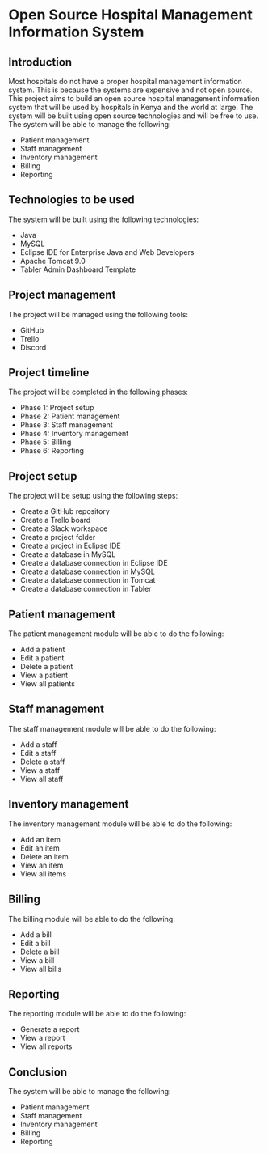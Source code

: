 # Open Source Hospital Management Information System

## Introduction
Most hospitals do not have a proper hospital management information system. This is because the systems are expensive and not open source. This project aims to build an open source hospital management information system that will be used by hospitals in Kenya and the world at large. The system will be built using open source technologies and will be free to use. The system will be able to manage the following:

* Patient management
* Staff management
* Inventory management
* Billing
* Reporting

## Technologies to be used
The system will be built using the following technologies:

* Java
* MySQL
* Eclipse IDE for Enterprise Java and Web Developers
* Apache Tomcat 9.0
* Tabler Admin Dashboard Template

## Project management
The project will be managed using the following tools:

* GitHub
* Trello
* Discord

## Project timeline
The project will be completed in the following phases:

* Phase 1: Project setup
* Phase 2: Patient management
* Phase 3: Staff management
* Phase 4: Inventory management
* Phase 5: Billing
* Phase 6: Reporting

## Project setup
The project will be setup using the following steps:

* Create a GitHub repository
* Create a Trello board
* Create a Slack workspace
* Create a project folder
* Create a project in Eclipse IDE
* Create a database in MySQL
* Create a database connection in Eclipse IDE
* Create a database connection in MySQL
* Create a database connection in Tomcat
* Create a database connection in Tabler

## Patient management
The patient management module will be able to do the following:

* Add a patient
* Edit a patient
* Delete a patient
* View a patient
* View all patients

## Staff management
The staff management module will be able to do the following:

* Add a staff
* Edit a staff
* Delete a staff
* View a staff
* View all staff

## Inventory management
The inventory management module will be able to do the following:

* Add an item
* Edit an item
* Delete an item
* View an item
* View all items

## Billing
The billing module will be able to do the following:

* Add a bill
* Edit a bill
* Delete a bill
* View a bill
* View all bills

## Reporting
The reporting module will be able to do the following:

* Generate a report
* View a report
* View all reports

## Conclusion
The system will be able to manage the following:

* Patient management
* Staff management
* Inventory management
* Billing
* Reporting

 